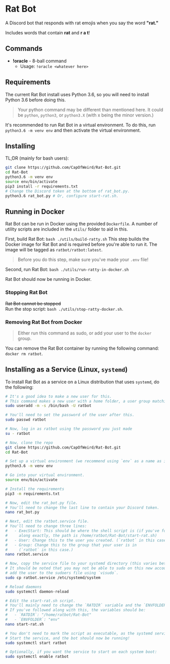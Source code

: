 # Rat Bot

A Discord bot that responds with rat emojis when you say the word **"rat."**

Includes words that contain **rat** and **r a t**!

## Commands
- **!oracle** - 8-ball command
  - Usage: `!oracle <whatever here>`

## Requirements

The current Rat Bot install uses Python 3.6, so you will need to install Python 3.6 before doing this.

> Your python command may be different than mentioned here. It could be `python`, `python3`, or `python3.X` (with x being the minor version.)

It's recommended to run Rat Bot in a virtual environment. To do this, run `python3.6 -m venv env` and then activate the virtual environment.

## Installing

TL;DR (mainly for bash users):
```sh
git clone https://github.com/CapOfWeird/Rat-Bot.git
cd Rat-Bot
python3.6 -m venv env
source env/bin/activate
pip3 install -r requirements.txt
# Change the Discord token at the bottom of rat_bot.py.
python3.6 rat_bot.py # Or, configure start-rat.sh.
```

## Running in Docker

Rat Bot can be run in Docker using the provided `Dockerfile`. A number of utility scripts are included in the `utils/` folder to aid in this.

First, build Rat Bot: `bash ./utils/build-ratty.sh`
This step builds the Docker image for Rat Bot and is required before you're able to run it. The image will be tagged as `ratbot/ratbot:latest`.

> Before you do this step, make sure you've made your `.env` file!

Second, run Rat Bot: `bash ./utils/run-ratty-in-docker.sh`

Rat Bot should now be running in Docker.

### Stopping Rat Bot
~~Rat Bot cannot be stopped~~\
Run the stop script: `bash ./utils/stop-ratty-docker.sh`.

### Removing Rat Bot from Docker
> Either run this command as sudo, or add your user to the `docker` group.

You can remove the Rat Bot container by running the following command: `docker rm ratbot`.

## Installing as a Service (Linux, `systemd`)

To install Rat Bot as a service on a Linux distribution that uses `systemd`, do the following:
```sh
# It's a good idea to make a new user for this.
# This command makes a new user with a home folder, a user group matching their user, and sets their shell to bash.
sudo useradd -m -s /bin/bash -U ratbot

# You'll need to set the password of the user after this.
sudo passwd ratbot

# Now, log in as ratbot using the password you just made
su - ratbot

# Now, clone the repo
git clone https://github.com/CapOfWeird/Rat-Bot.git
cd Rat-Bot

# Set up a virtual environment (we recommend using `env` as a name as it's already gitignored.)
python3.6 -m venv env

# Go into your virtual environment.
source env/bin/activate

# Install the requirements
pip3 -m requirements.txt

# Now, edit the rat_bot.py file.
# You'll need to change the last line to contain your Discord token.
nano rat_bot.py

# Next, edit the ratbot.service file.
# You'll need to change three lines:
#   - ExecStart: This should be where the shell script is (if you've followed 
#     along exactly, the path is /home/ratbot/Rat-Bot/start-rat.sh)
#   - User: Change this to the user you created. (`ratbot` in this case.)
#   - Group: Change this to the group that your user is in 
#     (`ratbot` in this case.)
nano ratbot.service

# Now, copy the service file to your systemd directory (this varies between distributions!)
# It should be noted that you may not be able to sudo on this new account. If you can't,
# add the user to the sudoers file using `visudo`.
sudo cp ratbot.service /etc/systemd/system

# Reload daemons
sudo systemctl daemon-reload

# Edit the start-rat.sh script.
# You'll mainly need to change the `RATDIR` variable and the `ENVFOLDER` variable.
# If you've followed along with this, the variables should be:
#   - `RATDIR`: "/home/ratbot/Rat-Bot"
#   - `ENVFOLDER`: "env"
nano start-rat.sh

# You don't need to mark the script as executable, as the systemd service executes it with bash.
# Start the service, and the bot should now be running!
sudo systemctl start ratbot

# Optionally, if you want the service to start on each system boot:
sudo systemctl enable ratbot
```